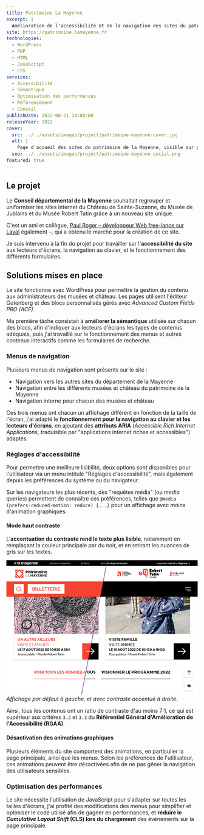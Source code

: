 ```yaml
---
title: Patrimoine La Mayenne
excerpt: |
  Amélioration de l'accessibilité et de la navigation des sites du patrimoine de la Mayenne.
site: https://patrimoine.lamayenne.fr
technologies:
  - WordPress
  - PHP
  - HTML
  - JavaScript
  - CSS
services:
  - Accessibilité
  - Sémantique
  - Optimisation des performances
  - Référencement
  - Conseil
publishDate: 2022-08-21 14:00:00
releaseYear: 2022
cover:
  src: ../../assets/images/project/patrimoine-mayenne-cover.jpg
  alt: |
    Page d'accueil des sites du patrimoine de la Mayenne, visible sur patrimoine.lamayenne.fr
  seo: ../../assets/images/project/patrimoine-mayenne-social.png
featured: true
---
```


## Le projet

Le **Conseil départemental de la Mayenne** souhaitait regrouper et uniformiser les sites internet du Château de Sainte-Suzanne, du Musée de Jublains et du Musée Robert Tatin grâce à un nouveau site unique.

C'est un ami et collègue, [Paul Roger &ndash;&nbsp;développeur Web free-lance sur Laval](https://paulrogerdev.fr) également&nbsp;&ndash;, qui a obtenu le marché pour la création de ce site.

Je suis intervenu à la fin du projet pour travailler sur l'**accessibilité du site** aux lecteurs d'écrans, la navigation au clavier, et le fonctionnement des différents formulaires.

## Solutions mises en place

Le site fonctionne avec WordPress pour permettre la gestion du contenu aux administrateurs des musées et château. Les pages utilisent l'éditeur Gutenberg et des blocs personnalisés gérés avec *Advanced Custom Fields PRO (ACF)*.

Ma première tâche consistait à **améliorer la sémantique** utilisée sur chacun des blocs, afin d'indiquer aux lecteurs d'écrans les types de contenus adéquats, puis j'ai travaillé sur le fonctionnement des menus et autres contenus interactifs comme les formulaires de recherche.

### Menus de navigation

Plusieurs menus de navigation sont présents sur le site :

* Navigation vers les autres sites du département de la Mayenne
* Navigation entre les différents musées et château du patrimoine de la Mayenne
* Navigation interne pour chacun des musées et château

Ces trois menus ont chacun un affichage différent en fonction de la taille de l'écran, j'ai adapté le **fonctionnement pour la navigation au clavier et les lecteurs d'écrans**, en ajoutant des **attributs ARIA** (*Accessible Rich Internet Applications*, traduisible par "applications internet riches et accessibles") adaptés.

### Réglages d'accessibilité

Pour permettre une meilleure lisibilité, deux options sont disponibles pour l'utilisateur via un menu intitulé "Réglages d'accessibilité", mais également depuis les préférences du système ou du navigateur.

Sur les navigateurs les plus récents, des "requêtes média" (ou *media queries*) permettent de connaître ces préférences, telles que `@media (prefers-reduced-motion: reduce) {...}` pour un affichage avec moins d'animation graphiques.

#### Mode haut contraste

L'**accentuation du contraste rend le texte plus lisible**, notamment en remplaçant la couleur principale par du noir, et en retirant les nuances de gris sur les textes.

![Exemple du mode contraste accentué sur une page du site patrimoine.lamayenne.fr](../../assets/images/project/patrimoine-mayenne-accentued-contrast.jpg)
*Affichage par défaut à gauche, et avec contraste accentué à droite.*

Ainsi, tous les contenus ont un ratio de contraste d'au moins 7:1, ce qui est supérieur aux critères `3.2` et `3.3` du **Référentiel Général d'Amélioration de l'Accessibilité (RGAA)**.

#### Désactivation des animations graphiques

Plusieurs éléments du site comportent des animations, en particulier la page principale, ainsi que les menus. Selon les préférences de l'utilisateur, ces animations peuvent être désactivées afin de ne pas gêner la navigation des utilisateurs sensibles.

### Optimisation des performances

Le site nécessite l'utilisation de JavaScript pour s'adapter sur toutes les tailles d'écrans, j'ai profité des modifications des menus pour simplifier et optimiser le code utilisé afin de gagner en performances, et **réduire le *Cumulative Layout Shift* (CLS) lors du chargement** des évènements sur la page principale.
